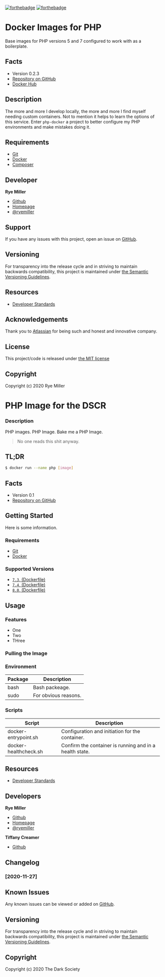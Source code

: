 [![forthebadge](https://forthebadge.com/images/badges/built-by-crips.svg)](https://forthebadge.com)
[![forthebadge](https://forthebadge.com/images/badges/certified-snoop-lion.svg)](https://forthebadge.com)

Docker Images for PHP
=====================

Base images for PHP versions 5 and 7 configured to work with as a boilerplate.


Facts
-----

 * Version 0.2.3
 * [Repository on GitHub](https://github.com/iods/php-docker)
 * [Docker Hub](https://hub.docker.com/r/iods/php)


Description
-----------

The more and more I develop locally, the more and more I find myself needing custom containers. Not to mention
it helps to learn the options of this service. Enter `php-docker` a project to better configure my PHP environments
and make mistakes doing it.


Requirements
------------

 * [Git](https://git-scm.org)
 * [Docker](http://docker.io)
 * [Composer](http://getcomposer.org)


Developer
---------

**Rye Miller**
 * [Github](https://github.com/iods)
 * [Homepage](http://ryemiller.io)
 * [@ryemiller](http://twitter.com/ryemiller)


Support
-------

If you have any issues with this project, open an issue on [GitHub](https://github.com/iods/php-docker/issues).


Versioning
----------

For transparency into the release cycle and in striving to maintain backwards compatibility, this project is
maintained under [the Semantic Versioning Guidelines](http://semver.og).


Resources
---------

 * [Developer Standards](https://github.com/GalvanizeOpenSource/developer-standards)


Acknowledgements
----------------

Thank you to [Atlassian](http://www.atlassian.com) for being such and honest and innovative company.


License
-------

This project/code is released under [the MIT license](https://github.com/iods/php-docker/LICENSE)


Copyright
---------

Copyright (c) 2020 Rye Miller



PHP Image for the DSCR
======================

### Description

PHP images. PHP Image. Bake me a PHP Image.

> No one reads this shit anyway.


## TL;DR

```sh
$ docker run --name php [image]
```


## Facts

 * Version 0.1
 * [Repository on GitHub](https://github.com/thedarksociety/docker-php)


Getting Started
---------------

Here is some information.

### Requirements

 * [Git](https://git-scm.org)
 * [Docker](http://docker.io)


### Supported Versions

 * [`7.3`, (Dockerfile)](link)
 * [`7.4`, (Dockerfile)](link)
 * [`8.0`, (Dockerfile)](link)


Usage
-----

### Features

 * One
 * Two
 * THree


### Pulling the Image


### Environment

| Package | Description |
| ------- | ----------- |
| bash | Bash packeage. |
| sudo | For obvious reasons.|


### Scripts

| Script | Description |
| ------- | ----------- |
| docker-entrypoint.sh | Configuration and initiation for the container. |
| docker-healthcheck.sh |Confirm the container is running and in a health state.|

Resources
---------

 * [Developer Standards](https://github.com/GalvanizeOpenSource/developer-standards)


Developers
---------

**Rye Miller**
 * [Github](https://github.com/iods)
 * [Homepage](http://ryemiller.io)
 * [@ryemiller](http://twitter.com/ryemiller)

**Tiffany Creamer**
 * [Github](https://github.com/tnondairy)


Changelog
---------

### [2020-11-27]


Known Issues
------------

Any known issues can be viewed or added on [GitHub](https://github.com/thedarksociety/docker-php/issues).


Versioning
----------

For transparency into the release cycle and in striving to maintain backwards compatibility, this project is
maintained under [the Semantic Versioning Guidelines](http://semver.og).


Copyright
---------

Copyright (c) 2020 The Dark Society
